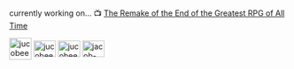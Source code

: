 currently working on...
📺 [The Remake of the End of the Greatest RPG of All Time](https://store.steampowered.com/app/2809660/The_Remake_of_the_End_of_the_Greatest_RPG_of_All_Time/?beta=1)




<p align="left">
<a href="https://jucobee.itch.io" target="blank"><img align="center" src="https://static.itch.io/images/app-icon.svg" alt="jucobeee" height="40" width="40" /></a>
<a href="https://twitter.com/jucobeee" target="blank"><img align="center" src="https://raw.githubusercontent.com/rahuldkjain/github-profile-readme-generator/master/src/images/icons/Social/twitter.svg" alt="jucobeee" height="30" width="40" /></a>
<a href="https://www.youtube.com/c/jucobee" target="blank"><img align="center" src="https://raw.githubusercontent.com/rahuldkjain/github-profile-readme-generator/master/src/images/icons/Social/youtube.svg" alt="jucobee" height="30" width="40" /></a>
<a href="https://linkedin.com/in/jacob-dominick" target="blank"><img align="center" src="https://raw.githubusercontent.com/rahuldkjain/github-profile-readme-generator/master/src/images/icons/Social/linked-in-alt.svg" alt="jacob-dominick" height="30" width="40" /></a>
</p>
